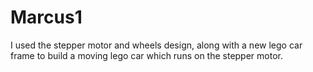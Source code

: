 # Marcus1
I used the stepper motor and wheels design, along with a new lego car frame to build a moving lego car which runs on the stepper motor.
